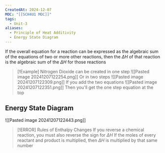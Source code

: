 ```yaml
---
CreatedAt: 2024-12-07
MOC: "[[SCH4U1 MOC]]"
tags:
  - Unit-3
aliases:
  - Principle of Heat Additivity
  - Energy State Diagram
---
```

If the overall equation for a reaction can be expressed as the algebraic sum of the equations of two or more other reactions, then the $\Delta H$ of that reaction is the algebraic sum of the $\Delta H$ for those reactions

> [!Example]
> Nitrogen Dioxide can be created in one step
> ![[Pasted image 20241207122254.png]]
> Or in two steps
> ![[Pasted image 20241207122309.png]]
> If  you add the two equations
> ![[Pasted image 20241207122351.png]]
> Then you'll get the one step equation at the top

## Energy State Diagram
![[Pasted image 20241207122443.png]]


> [!ERROR] Rules of Enthalpy Changes
> If you reverse a chemical reaction, you must also reverse the sign for $\Delta H$
> If the moles of every reactant and product is multiplied, then $\Delta H$ is multiplied by that same number
> 
